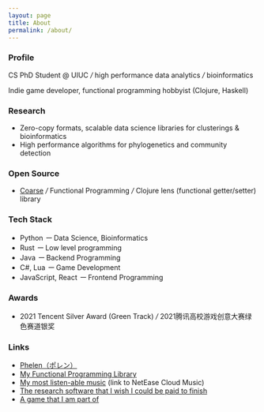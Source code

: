 ```yaml
---
layout: page
title: About
permalink: /about/
---
```


### Profile

CS PhD Student @ UIUC <em class="deemph">/</em> high performance data analytics  <em class="deemph">/</em> bioinformatics

Indie game developer, functional programming hobbyist (Clojure, Haskell)

### Research

- Zero-copy formats, scalable data science libraries for clusterings & bioinformatics
- High performance algorithms for phylogenetics and community detection

### Open Source

 - [Coarse](https://github.com/RuneBlaze/coarse) <em class="deemph">/</em> Functional Programming <em class="deemph">/</em> Clojure lens (functional getter/setter) library

### Tech Stack

 - Python <em class="deemph">ー</em> Data Science, Bioinformatics
 - Rust <em class="deemph">ー</em> Low level programming
 - Java <em class="deemph">ー</em> Backend Programming
 - C#, Lua <em class="deemph">ー</em> Game Development
 - JavaScript, React <em class="deemph">ー</em> Frontend Programming

### Awards

 - 2021 Tencent Silver Award (Green Track) <em class="deemph">/</em> 2021腾讯高校游戏创意大赛绿色赛道银奖

### Links

 - [Phelen（ポレン）](/fun/#phelen-%E3%83%9D%E3%83%AC%E3%83%B3)
 - [My Functional Programming Library](https://github.com/RuneBlaze/coarse)
 - [My most listen-able music](https://music.163.com/#/album?id=73915857) (link to NetEase Cloud Music)
 - [The research software that I wish I could be paid to finish](https://github.com/RuneBlaze/ogcat)
 - [A game that I am part of](https://store.steampowered.com/app/1074190/Dragon_Spirits/)